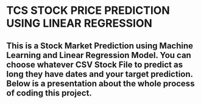 # TCS STOCK PRICE PREDICTION USING LINEAR REGRESSION
## This is a Stock Market Prediction using Machine Learning and Linear Regression Model. You can choose whatever CSV Stock File to predict as long they have dates and your target prediction. Below is a presentation about the whole process of coding this project.
